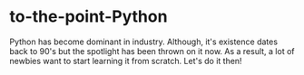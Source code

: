 # to-the-point-Python
Python has become dominant in industry. Although, it's existence dates back to 90's but the spotlight has been thrown on it now. As a result, a lot of  newbies want to start learning it from scratch. Let's do it then!

